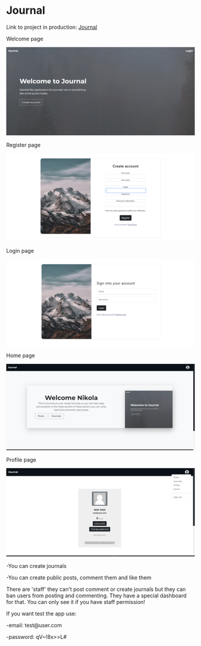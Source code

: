<h1>Journal</h1>
<p>Link to project in production: <a href="https://journal-n.herokuapp.com/">Journal</a></p>

<p>Welcome page</p>
<img src="static/images/home_screen.png">
<p>Register page</p>
<img src="static/images/register.png">
<p>Login page</p>
<img src="static/images/login.png">
<p>Home page</p>
<img src="static/images/home.png">
<p>Profile page</p>
<img src="static/images/profile.png">
<p>-You can create journals</p>
<p>-You can create public posts, comment them and like them</p>
<p>There are 'staff' they can't post comment or create journals but
they can ban users from posting and commenting. They have a special dashboard for 
that. You can only see it if you have staff permission!</p>


If you want test the app use:
<p> -email: test@user.com </p>
<p> -password: qV~!8x>>L# </p>
